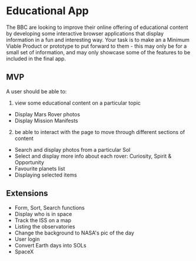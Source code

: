 # Educational App

The BBC are looking to improve their online offering of educational content by developing some interactive browser applications that display information in a fun and interesting way. Your task is to make an a Minimum Viable Product or prototype to put forward to them - this may only be for a small set of information, and may only showcase some of the features to be included in the final app.
 
## MVP

A user should be able to:
1) view some educational content on a particular topic
- Display Mars Rover photos
- Display Mission Manifests
 
2) be able to interact with the page to move through different sections of content
- Search and display photos from a particular Sol
- Select and display more info about each rover: Curiosity, Spirit & Opportunity
- Favourite planets list
- Displaying selected items

 
## Extensions

- Form, Sort, Search functions
- Display who is in space
- Track the ISS on a map
- Listing the observatories
- Change the background to NASA's pic of the day
- User login
- Convert Earth days into SOLs
- SpaceX
 
 
 

